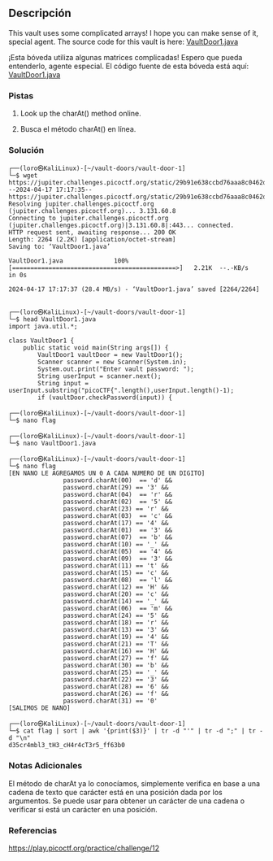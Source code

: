 ## Descripción
This vault uses some complicated arrays! I hope you can make sense of it, special agent. The source code for this vault is here: [VaultDoor1.java](https://jupiter.challenges.picoctf.org/static/29b91e638ccbd76aaa8c0462d1c64d8d/VaultDoor1.java)

¡Esta bóveda utiliza algunas matrices complicadas! Espero que pueda entenderlo, agente especial. El código fuente de esta bóveda está aquí: [VaultDoor1.java](https://jupiter.challenges.picoctf.org/static/29b91e638ccbd76aaa8c0462d1c64d8d/VaultDoor1.java)
### Pistas
1. Look up the charAt() method online.

1. Busca el método charAt() en línea.
### Solución
```
┌──(loro㉿KaliLinux)-[~/vault-doors/vault-door-1]
└─$ wget https://jupiter.challenges.picoctf.org/static/29b91e638ccbd76aaa8c0462d1c64d8d/VaultDoor1.java
--2024-04-17 17:17:35--  https://jupiter.challenges.picoctf.org/static/29b91e638ccbd76aaa8c0462d1c64d8d/VaultDoor1.java
Resolving jupiter.challenges.picoctf.org (jupiter.challenges.picoctf.org)... 3.131.60.8
Connecting to jupiter.challenges.picoctf.org (jupiter.challenges.picoctf.org)|3.131.60.8|:443... connected.
HTTP request sent, awaiting response... 200 OK
Length: 2264 (2.2K) [application/octet-stream]
Saving to: ‘VaultDoor1.java’

VaultDoor1.java              100%[=============================================>]   2.21K  --.-KB/s    in 0s      

2024-04-17 17:17:37 (28.4 MB/s) - ‘VaultDoor1.java’ saved [2264/2264]

                                                                                                                   
┌──(loro㉿KaliLinux)-[~/vault-doors/vault-door-1]
└─$ head VaultDoor1.java   
import java.util.*;

class VaultDoor1 {
    public static void main(String args[]) {
        VaultDoor1 vaultDoor = new VaultDoor1();
        Scanner scanner = new Scanner(System.in);
        System.out.print("Enter vault password: ");
        String userInput = scanner.next();
        String input = userInput.substring("picoCTF{".length(),userInput.length()-1);
        if (vaultDoor.checkPassword(input)) {
                                                                                                                   
┌──(loro㉿KaliLinux)-[~/vault-doors/vault-door-1]
└─$ nano flag
                                                                                                                   
┌──(loro㉿KaliLinux)-[~/vault-doors/vault-door-1]
└─$ nano VaultDoor1.java

┌──(loro㉿KaliLinux)-[~/vault-doors/vault-door-1]
└─$ nano flag                                                               
[EN NANO LE AGREGAMOS UN 0 A CADA NUMERO DE UN DIGITO]
               password.charAt(00)  == 'd' &&
               password.charAt(29) == '3' &&
               password.charAt(04)  == 'r' &&
               password.charAt(02)  == '5' &&
               password.charAt(23) == 'r' &&
               password.charAt(03)  == 'c' &&
               password.charAt(17) == '4' &&
               password.charAt(01)  == '3' &&
               password.charAt(07)  == 'b' &&
               password.charAt(10) == '_' &&
               password.charAt(05)  == '4' &&
               password.charAt(09)  == '3' &&
               password.charAt(11) == 't' &&
               password.charAt(15) == 'c' &&
               password.charAt(08)  == 'l' &&
               password.charAt(12) == 'H' &&
               password.charAt(20) == 'c' &&
               password.charAt(14) == '_' &&
               password.charAt(06)  == 'm' &&
               password.charAt(24) == '5' &&
               password.charAt(18) == 'r' &&
               password.charAt(13) == '3' &&
               password.charAt(19) == '4' &&
               password.charAt(21) == 'T' &&
               password.charAt(16) == 'H' &&
               password.charAt(27) == 'f' &&
               password.charAt(30) == 'b' &&
               password.charAt(25) == '_' &&
               password.charAt(22) == '3' &&
               password.charAt(28) == '6' &&
               password.charAt(26) == 'f' &&
               password.charAt(31) == '0'
[SALIMOS DE NANO]
				
┌──(loro㉿KaliLinux)-[~/vault-doors/vault-door-1]
└─$ cat flag | sort | awk '{print($3)}' | tr -d "'" | tr -d ";" | tr -d "\n"
d35cr4mbl3_tH3_cH4r4cT3r5_ff63b0
```
### Notas Adicionales
El método de charAt ya lo conocíamos, simplemente verifica en base a una cadena de texto que carácter está en una posición dada por los argumentos. Se puede usar para obtener un carácter de una cadena o verificar si está un carácter en una posición.
### Referencias
https://play.picoctf.org/practice/challenge/12